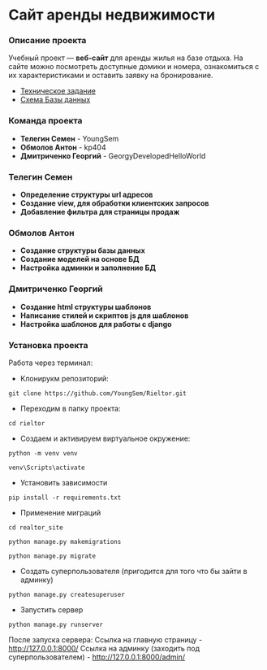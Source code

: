 # Сайт аренды недвижимости
### **Описание проекта**  
Учебный проект — **веб-сайт** для аренды жилья на базе отдыха. На сайте можно посмотреть доступные домики и номера, ознакомиться с их характеристиками и оставить заявку на бронирование.  

- [Техническое задание](%D0%A2%D0%97.md)
- [Схема Базы данных](bd.jpg)

### **Команда проекта**  
- **Телегин Семен** - YoungSem
- **Обмолов Антон** - kp404
- **Дмитриченко Георгий** - GeorgyDevelopedHelloWorld

### **Телегин Семен** 
- **Определение структуры url адресов**
- **Создание view, для обработки клиентских запросов**
- **Добавление фильтра для страницы продаж**

### **Обмолов Антон** 
- **Создание структуры базы данных**
- **Создание моделей на основе БД**
- **Настройка админки и заполнение БД**

### **Дмитриченко Георгий** 
- **Создание html структуры шаблонов**
- **Написание стилей и скриптов js для шаблонов**
- **Настройка шаблонов для работы с django**

### **Установка проекта**  
Работа через терминал:
- Клонирукм репозиторий:
```
git clone https://github.com/YoungSem/Rieltor.git
```
- Переходим в папку проекта:
``` 
cd rieltor
```
- Создаем и активируем виртуальное окружение:
```
python -m venv venv
```
```
venv\Scripts\activate
```
- Установить зависимости
```
pip install -r requirements.txt
```
- Применение миграций
```
cd realtor_site
```
```
python manage.py makemigrations
```
```
python manage.py migrate
```
- Создать суперпользователя (пригодится для того что бы зайти в админку)
```
python manage.py createsuperuser
```
- Запустить сервер
```
python manage.py runserver
```

После запуска сервера:
Ссылка на главную страницу - http://127.0.0.1:8000/
Ссылка на админку (заходить под суперпользователем) - http://127.0.0.1:8000/admin/